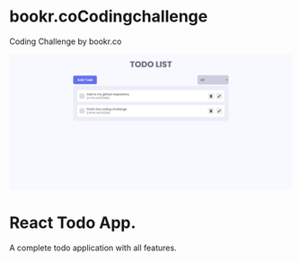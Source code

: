 # bookr.coCodingchallenge
Coding Challenge by bookr.co

![React Todo App](./banner.png)

# React Todo App.

A complete todo application with all features.
